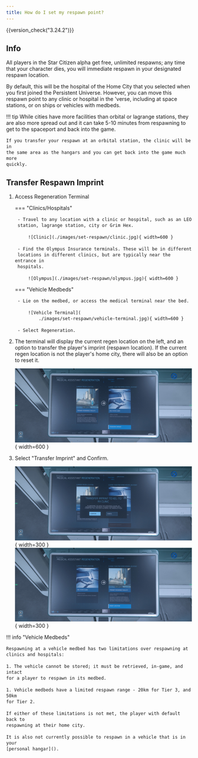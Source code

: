 ```yaml
---
title: How do I set my respawn point?
---
```


{{version_check("3.24.2")}}

## Info

All players in the Star Citizen alpha get free, unlimited respawns; any time
that your character dies, you will immediate respawn in your designated respawn
location.

By default, this will be the hospital of the Home City that you selected when
you first joined the Persistent Universe. However, you can move this respawn
point to any clinic or hospital in the 'verse, including at space stations, or
on ships or vehicles with medbeds.

!!! tip
    While cities have more facilities than orbital or lagrange stations, they
    are also more spread out and it can take 5-10 minutes from respawning to get
    to the spaceport and back into the game.

    If you transfer your respawn at an orbital station, the clinic will be in
    the same area as the hangars and you can get back into the game much more
    quickly.

## Transfer Respawn Imprint

1. Access Regeneration Terminal

    === "Clinics/Hospitals"

        - Travel to any location with a clinic or hospital, such as an LEO
        station, lagrange station, city or Grim Hex.

            ![Clinic](./images/set-respawn/clinic.jpg){ width=600 }

        - Find the Olympus Insurance terminals. These will be in different
        locations in different clinics, but are typically near the entrance in
        hospitals.

            ![Olympus](./images/set-respawn/olympus.jpg){ width=600 }

    === "Vehicle Medbeds"

        - Lie on the medbed, or access the medical terminal near the bed.

            ![Vehicle Terminal](
                ./images/set-respawn/vehicle-terminal.jpg){ width=600 }

        - Select Regeneration.

1. The terminal will display the current regen location on the left, and an
option to transfer the player's imprint (respawn location). If the current
regen location is not the player's home city, there will also be an option to
reset it.

    ![Terminal](./images/set-respawn/regen-terminal.jpg){ width=600 }

1. Select "Transfer Imprint" and Confirm.

    ![Confirm](./images/set-respawn/confirm.jpg){ width=300 }
    ![Reset](./images/set-respawn/reset.jpg){ width=300 }

!!! info "Vehicle Medbeds"

    Respawning at a vehicle medbed has two limitations over respawning at
    clinics and hospitals:

    1. The vehicle cannot be stored; it must be retrieved, in-game, and intact
    for a player to respawn in its medbed.

    1. Vehicle medbeds have a limited respawn range - 20km for Tier 3, and 50km
    for Tier 2.

    If either of these limitations is not met, the player with default back to
    respawning at their home city.

    It is also not currently possible to respawn in a vehicle that is in your
    [personal hangar]().

